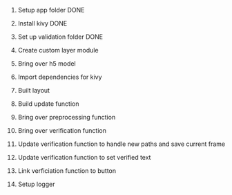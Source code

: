 1. Setup app folder DONE
2. Install kivy DONE
3. Set up validation folder DONE
4. Create custom layer module 
5. Bring over h5 model

6. Import dependencies for kivy
7. Built layout
8. Build update function
9. Bring over preprocessing function

10. Bring over verification function
11. Update verification function to handle new paths and save current frame
12. Update verification function to set verified text
13. Link verficiation function to button
14. Setup logger
